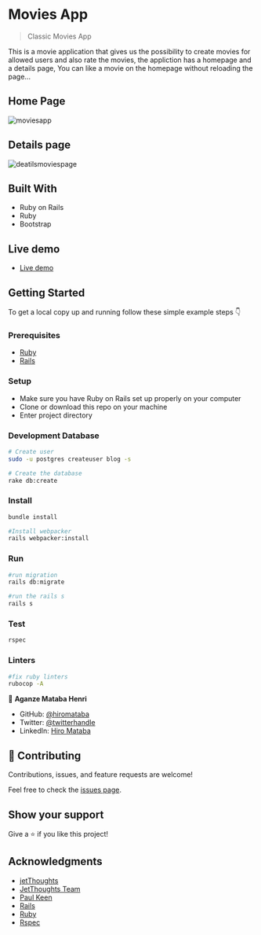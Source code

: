 # Movies App

> Classic Movies App

This is a movie application that gives us the possibility to create movies for allowed users and also rate the movies, the appliction has a homepage and a details page, You can like a movie on the homepage without reloading the page...

## Home Page

![moviesapp](https://user-images.githubusercontent.com/75126481/159256085-be65af18-c895-436c-a386-6f297202a2a3.png)

## Details page

![deatilsmoviespage](https://user-images.githubusercontent.com/75126481/159256058-067565eb-44ff-47b0-9ac9-190d6eecf60c.png)

## Built With

- Ruby on Rails
- Ruby
- Bootstrap

## Live demo

- [Live demo](https://hiro-movies-app.herokuapp.com/)

## Getting Started

To get a local copy up and running follow these simple example steps 👇

### Prerequisites

- [Ruby](https://www.ruby-lang.org/en/)
- [Rails](https://gorails.com/)

### Setup

- Make sure you have Ruby on Rails set up properly on your computer
- Clone or download this repo on your machine
- Enter project directory

### Development Database

```sh
# Create user
sudo -u postgres createuser blog -s

# Create the database
rake db:create


```

### Install

```sh
bundle install

#Install webpacker
rails webpacker:install

```

### Run

```sh
#run migration
rails db:migrate

#run the rails s
rails s
```

### Test

```sh
rspec
```

### Linters

```sh
#fix ruby linters
rubocop -A

```

👤 **Aganze Mataba Henri**

- GitHub: [@hiromataba](https://github.com/hiromataba)
- Twitter: [@twitterhandle](https://twitter.com/MatabaHiro)
- LinkedIn: [Hiro Mataba](https://www.linkedin.com/in/hiro-mataba-1bb910209/)

## 🤝 Contributing

Contributions, issues, and feature requests are welcome!

Feel free to check the [issues page](../../issues/).

## Show your support

Give a ⭐️ if you like this project!

## Acknowledgments

- [jetThoughts](https://www.jetthoughts.com/)
- [JetThoughts Team](https://www.jetthoughts.com/developers.html)
- [Paul Keen](https://www.linkedin.com/in/paul-keen/)
- [Rails](https://rubyonrails.org/)
- [Ruby](https://www.ruby-lang.org/)
- [Rspec](https://rspec.info/)

